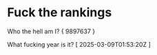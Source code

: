 # Fuck the rankings

Who the hell am I?
{ 9897637 }

What fucking year is it?
[ 2025-03-09T01:53:20Z ]
